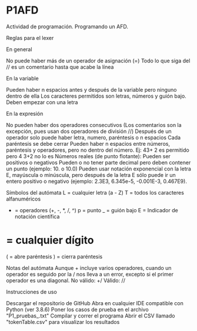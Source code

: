 # P1AFD
 Actividad de programación. Programando un AFD.

Reglas para el lexer

En general

No puede haber más de un operador de asignación (=)
Todo lo que siga del // es un comentario hasta que acabe la línea


En la variable

Pueden haber n espacios antes y después de la variable pero ninguno dentro de ella
Los caracteres permitidos son letras, números y guión bajo.
Deben empezar con una letra


En la expresión

No pueden haber dos operadores consecutivos (Los comentarios son la excepción, pues usan dos operadores de división //)
Después de un operador solo puede haber letra, numero, paréntesis o n espacios
Cada paréntesis se debe cerrar
Pueden haber n espacios entre números, paréntesis y operadores, pero no dentro del número. Ej: 43+   2 es permitido pero 4  3+2 no lo es
Números reales (de punto flotante):
Pueden ser positivos o negativos
Pueden o no tener parte decimal pero deben contener un punto (ejemplo: 10. o 10.0)
Pueden usar notación exponencial con la letra E, mayúscula o minúscula, pero después de la letra E sólo puede ir un entero positivo o negativo (ejemplo: 2.3E3,  6.345e-5,  -0.001E-3,  0.467E9).

Símbolos del autómata
L = cualquier letra (a - Z)
T = todos los caracteres alfanuméricos
+ = operadores (+, -, *, /, ^)
p = punto
_ = guión bajo
E = Indicador de notación científica
# = cualquier dígito
( = abre paréntesis
) = cierra paréntesis

Notas del autómata
Aunque + incluye varios operadores, cuando un operador es seguido por la / nos lleva a un error, excepto si el primer operador es una diagonal. No válido: +/ Válido: //


Instrucciones de uso

Descargar el repositorio de GitHub
Abra en cualquier IDE compatible con Python (ver 3.8.6)
Poner los casos de prueba en el archivo "P1_pruebas_.txt"
Compilar y correr el programa
Abrir el CSV llamado "tokenTable.csv" para visualizar los resultados